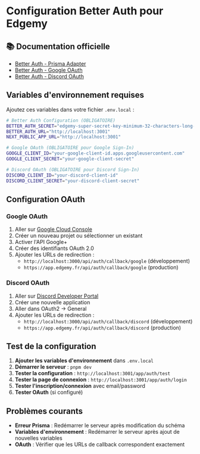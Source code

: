 # Configuration Better Auth pour Edgemy

## 📚 Documentation officielle

- [Better Auth - Prisma Adapter](https://www.better-auth.com/docs/adapters/prisma)
- [Better Auth - Google OAuth](https://www.better-auth.com/docs/authentication/google)
- [Better Auth - Discord OAuth](https://www.better-auth.com/docs/authentication/discord)

## Variables d'environnement requises

Ajoutez ces variables dans votre fichier `.env.local` :

```bash
# Better Auth Configuration (OBLIGATOIRE)
BETTER_AUTH_SECRET="edgemy-super-secret-key-minimum-32-characters-long-for-security"
BETTER_AUTH_URL="http://localhost:3001"
NEXT_PUBLIC_APP_URL="http://localhost:3001"

# Google OAuth (OBLIGATOIRE pour Google Sign-In)
GOOGLE_CLIENT_ID="your-google-client-id.apps.googleusercontent.com"
GOOGLE_CLIENT_SECRET="your-google-client-secret"

# Discord OAuth (OBLIGATOIRE pour Discord Sign-In)
DISCORD_CLIENT_ID="your-discord-client-id"
DISCORD_CLIENT_SECRET="your-discord-client-secret"
```

## Configuration OAuth

### Google OAuth
1. Aller sur [Google Cloud Console](https://console.cloud.google.com/)
2. Créer un nouveau projet ou sélectionner un existant
3. Activer l'API Google+ 
4. Créer des identifiants OAuth 2.0
5. Ajouter les URLs de redirection :
   - `http://localhost:3000/api/auth/callback/google` (développement)
   - `https://app.edgemy.fr/api/auth/callback/google` (production)

### Discord OAuth
1. Aller sur [Discord Developer Portal](https://discord.com/developers/applications)
2. Créer une nouvelle application
3. Aller dans OAuth2 → General
4. Ajouter les URLs de redirection :
   - `http://localhost:3000/api/auth/callback/discord` (développement)
   - `https://app.edgemy.fr/api/auth/callback/discord` (production)

## Test de la configuration

1. **Ajouter les variables d'environnement** dans `.env.local`
2. **Démarrer le serveur** : `pnpm dev`
3. **Tester la configuration** : `http://localhost:3001/app/auth/test`
4. **Tester la page de connexion** : `http://localhost:3001/app/auth/login`
5. **Tester l'inscription/connexion** avec email/password
6. **Tester OAuth** (si configuré)

## Problèmes courants

- **Erreur Prisma** : Redémarrer le serveur après modification du schéma
- **Variables d'environnement** : Redémarrer le serveur après ajout de nouvelles variables
- **OAuth** : Vérifier que les URLs de callback correspondent exactement
